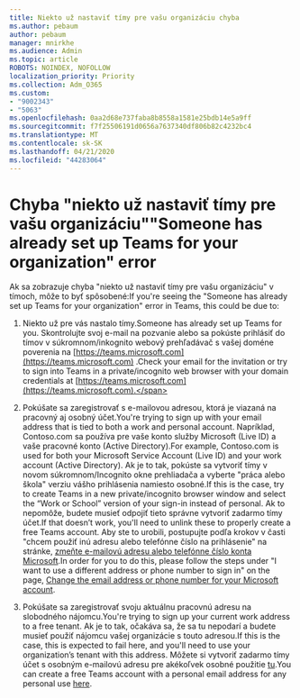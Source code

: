 ```yaml
---
title: Niekto už nastaviť tímy pre vašu organizáciu chyba
ms.author: pebaum
author: pebaum
manager: mnirkhe
ms.audience: Admin
ms.topic: article
ROBOTS: NOINDEX, NOFOLLOW
localization_priority: Priority
ms.collection: Adm_O365
ms.custom:
- "9002343"
- "5063"
ms.openlocfilehash: 0aa2d68e737faba8b8558a1581e25bdb14e5a9ff
ms.sourcegitcommit: f7f25506191d0656a7637340df806b82c4232bc4
ms.translationtype: MT
ms.contentlocale: sk-SK
ms.lasthandoff: 04/21/2020
ms.locfileid: "44283064"
---
```

# <a name="someone-has-already-set-up-teams-for-your-organization-error"></a><span data-ttu-id="a110b-102">Chyba "niekto už nastaviť tímy pre vašu organizáciu"</span><span class="sxs-lookup"><span data-stu-id="a110b-102">"Someone has already set up Teams for your organization" error</span></span>

<span data-ttu-id="a110b-103">Ak sa zobrazuje chyba "niekto už nastaviť tímy pre vašu organizáciu" v tímoch, môže to byť spôsobené:</span><span class="sxs-lookup"><span data-stu-id="a110b-103">If you're seeing the "Someone has already set up Teams for your organization" error in Teams, this could be due to:</span></span>

1. <span data-ttu-id="a110b-104">Niekto už pre vás nastalo tímy.</span><span class="sxs-lookup"><span data-stu-id="a110b-104">Someone has already set up Teams for you.</span></span> <span data-ttu-id="a110b-105">Skontrolujte svoj e-mail na pozvanie alebo sa pokúste prihlásiť do tímov v súkromnom/inkognito webový prehľadávač s vašej doméne poverenia na [https://teams.microsoft.com](https://teams.microsoft.com) .</span><span class="sxs-lookup"><span data-stu-id="a110b-105">Check your email for the invitation or try to sign into Teams in a private/incognito web browser with your domain credentials at [https://teams.microsoft.com](https://teams.microsoft.com).</span></span>

2. <span data-ttu-id="a110b-106">Pokúšate sa zaregistrovať s e-mailovou adresou, ktorá je viazaná na pracovný aj osobný účet.</span><span class="sxs-lookup"><span data-stu-id="a110b-106">You're trying to sign up with your email address that is tied to both a work and personal account.</span></span> <span data-ttu-id="a110b-107">Napríklad, Contoso.com sa používa pre vaše konto služby Microsoft (Live ID) a vaše pracovné konto (Active Directory).</span><span class="sxs-lookup"><span data-stu-id="a110b-107">For example, Contoso.com is used for both your Microsoft Service Account (Live ID) and your work account (Active Directory).</span></span> <span data-ttu-id="a110b-108">Ak je to tak, pokúste sa vytvoriť tímy v novom súkromnom/Incognito okne prehliadača a vyberte "práca alebo škola" verziu vášho prihlásenia namiesto osobné.</span><span class="sxs-lookup"><span data-stu-id="a110b-108">If this is the case, try to create Teams in a new private/incognito browser window and select the “Work or School” version of your sign-in instead of personal.</span></span> <span data-ttu-id="a110b-109">Ak to nepomôže, budete musieť odpojiť tieto správne vytvoriť zadarmo tímy účet.</span><span class="sxs-lookup"><span data-stu-id="a110b-109">If that doesn’t work, you'll need to unlink these to properly create a free Teams account.</span></span> <span data-ttu-id="a110b-110">Aby ste to urobili, postupujte podľa krokov v časti "chcem použiť inú adresu alebo telefónne číslo na prihlásenie" na stránke, [zmeňte e-mailovú adresu alebo telefónne číslo konta Microsoft](https://support.microsoft.com/help/12407).</span><span class="sxs-lookup"><span data-stu-id="a110b-110">In order for you to do this, please follow the steps under "I want to use a different address or phone number to sign in" on the page, [Change the email address or phone number for your Microsoft account](https://support.microsoft.com/help/12407).</span></span>

3. <span data-ttu-id="a110b-111">Pokúšate sa zaregistrovať svoju aktuálnu pracovnú adresu na slobodného nájomcu.</span><span class="sxs-lookup"><span data-stu-id="a110b-111">You're trying to sign up your current work address to a free tenant.</span></span> <span data-ttu-id="a110b-112">Ak je to tak, očakáva sa, že sa tu nepodarí a budete musieť použiť nájomcu vašej organizácie s touto adresou.</span><span class="sxs-lookup"><span data-stu-id="a110b-112">If this is the case, this is expected to fail here, and you'll need to use your organization’s tenant with this address.</span></span> <span data-ttu-id="a110b-113">Môžete si vytvoriť zadarmo tímy účet s osobným e-mailovú adresu pre akékoľvek osobné použitie [tu](https://products.office.com/microsoft-teams/group-chat-software).</span><span class="sxs-lookup"><span data-stu-id="a110b-113">You can create a free Teams account with a personal email address for any personal use [here](https://products.office.com/microsoft-teams/group-chat-software).</span></span>

